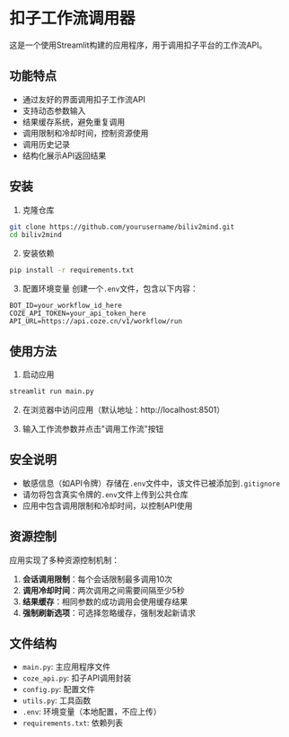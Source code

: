# 扣子工作流调用器

这是一个使用Streamlit构建的应用程序，用于调用扣子平台的工作流API。

## 功能特点

- 通过友好的界面调用扣子工作流API
- 支持动态参数输入
- 结果缓存系统，避免重复调用
- 调用限制和冷却时间，控制资源使用
- 调用历史记录
- 结构化展示API返回结果

## 安装

1. 克隆仓库
```bash
git clone https://github.com/yourusername/biliv2mind.git
cd biliv2mind
```

2. 安装依赖
```bash
pip install -r requirements.txt
```

3. 配置环境变量
创建一个`.env`文件，包含以下内容：
```
BOT_ID=your_workflow_id_here
COZE_API_TOKEN=your_api_token_here
API_URL=https://api.coze.cn/v1/workflow/run
```

## 使用方法

1. 启动应用
```bash
streamlit run main.py
```

2. 在浏览器中访问应用（默认地址：http://localhost:8501）

3. 输入工作流参数并点击"调用工作流"按钮

## 安全说明

- 敏感信息（如API令牌）存储在`.env`文件中，该文件已被添加到`.gitignore`
- 请勿将包含真实令牌的`.env`文件上传到公共仓库
- 应用中包含调用限制和冷却时间，以控制API使用

## 资源控制

应用实现了多种资源控制机制：

1. **会话调用限制**：每个会话限制最多调用10次
2. **调用冷却时间**：两次调用之间需要间隔至少5秒
3. **结果缓存**：相同参数的成功调用会使用缓存结果
4. **强制刷新选项**：可选择忽略缓存，强制发起新请求

## 文件结构

- `main.py`: 主应用程序文件
- `coze_api.py`: 扣子API调用封装
- `config.py`: 配置文件
- `utils.py`: 工具函数
- `.env`: 环境变量（本地配置，不应上传）
- `requirements.txt`: 依赖列表
